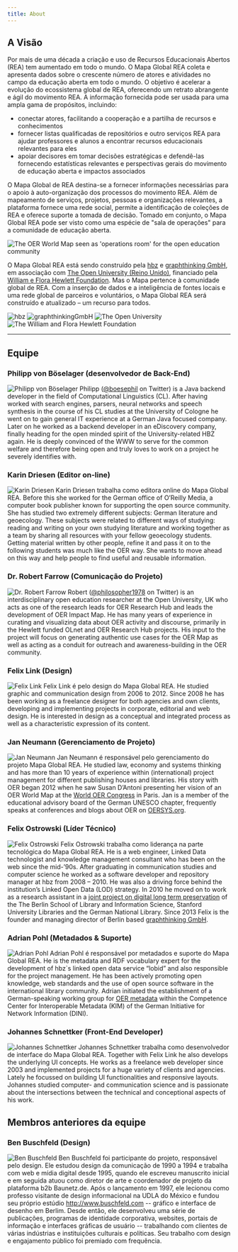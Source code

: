 ```yaml
---
title: About
---
```

## A Visão

Por mais de uma década a criação e uso de Recursos Educacionais Abertos (REA) tem aumentado em todo o mundo. O Mapa Global REA coleta e apresenta dados sobre o crescente número de atores e atividades no campo da educação aberta em todo o mundo. O objetivo é acelerar a evolução do ecossistema global de REA, oferecendo um retrato abrangente e ágil do movimento REA. A informação fornecida pode ser usada para uma ampla gama de propósitos, incluindo:

- conectar atores, facilitando a cooperação e a partilha de recursos e conhecimentos
- fornecer listas qualificadas de repositórios e outro serviços REA para ajudar professores e alunos a encontrar recursos educacionais relevantes para eles
- apoiar decisores em tomar decisões estratégicas e defendê-las fornecendo estatísticas relevantes e perspectivas gerais do movimento de educação aberta e impactos associados

O Mapa Global de REA destina-se a fornecer informações necessárias para o apoio à auto-organização dos processos do movimento REA. Além de mapeamento de serviços, projetos, pessoas e organizações relevantes, a plataforma fornece uma rede social, permite a identificação de coleções de REA e oferece suporte a tomada de decisão. Tomado em conjunto, o Mapa Global REA pode ser visto como uma espécie de "sala de operações" para a comunidade de educação aberta.

![The OER World Map seen as 'operations room' for the open education community](/assets/images/open-control-room.jpg)

O Mapa Global REA está sendo construído pela [ hbz](http://www.hbz-nrw.de) e [ graphthinking GmbH](http://www.graphthinking.com), em associação com [ The Open University (Reino Unido)](http://www.open.ac.uk/), financiado pela [ William e Flora Hewlett Foundation](http://www.hewlett.org/). Mas o Mapa pertence à comunidade global de REA. Com a inserção de dados e a inteligência de fontes locais e uma rede global de parceiros e voluntários, o Mapa Global REA será construído e atualizado – um recurso para todos.

![hbz](/assets/images/image06.gif) ![graphthinkingGmbH](/assets/images/image10.png) ![The Open University](/assets/images/image07.png) ![The William and Flora Hewlett Foundation](/assets/images/image04.jpg)

* * *

## Equipe

### Philipp von Böselager (desenvolvedor de Back-End)

![Philipp von Böselager](/assets/images/image05.png) Philipp ([@boesephil](https://twitter.com/boesephil) on Twitter) is a Java backend developer in the field of Computational Linguistics (CL). After having worked with search engines, parsers, neural networks and speech synthesis in the course of his CL studies at the University of Cologne he went on to gain general IT experience at a German Java focused company. Later on he worked as a backend developer in an eDiscovery company, finally heading for the open minded spirit of the University-related HBZ again. He is deeply convinced of the WWW to serve for the common welfare and therefore being open and truly loves to work on a project he severely identifies with.

### Karin Driesen (Editor on-line)

![Karin Driesen](/assets/images/Karin-Driesen-130.jpg) Karin Driesen trabalha como editora online do Mapa Global REA. Before this she worked for the German office of O’Reilly Media, a computer book publisher known for supporting the open source community. She has studied two extremely different subjects: German literature and geoecology. These subjects were related to different ways of studying: reading and writing on your own studying literature and working together as a team by sharing all resources with your fellow geoecology students. Getting material written by other people, refine it and pass it on to the following students was much like the OER way. She wants to move ahead on this way and help people to find useful and reusable information.

### Dr. Robert Farrow (Comunicação do Projeto)

![Dr. Robert Farrow](/assets/images/image08.jpg) Robert ([@philosopher1978](https://twitter.com/philosopher1978) on Twitter) is an interdisciplinary open education researcher at the Open University, UK who acts as one of the research leads for OER Research Hub and leads the development of OER Impact Map. He has many years of experience in curating and visualizing data about OER activity and discourse, primarily in the Hewlett funded OLnet and OER Research Hub projects. His input to the project will focus on generating authentic use cases for the OER Map as well as acting as a conduit for outreach and awareness-building in the OER community.

### Felix Link (Design)

![Felix Link](/assets/images/felix-link.png) Felix Link é pelo design do Mapa Global REA. He studied graphic and communication design from 2006 to 2012. Since 2008 he has been working as a freelance designer for both agencies and own clients, developing and implementing projects in corporate, editorial and web design. He is interested in design as a conceptual and integrated process as well as a characteristic expression of its content.

### Jan Neumann (Gerenciamento de Projeto)

![Jan Neumann](/assets/images/image03.jpg) Jan Neumann é responsável pelo gerenciamento do projeto Mapa Global REA. He studied law, economy and systems thinking and has more than 10 years of experience within (international) project management for different publishing houses and libraries. His story with OER began 2012 when he saw Susan D’Antoni presenting her vision of an OER World Map at the [World OER Congress](https://oerworldmap.org/resource/urn:uuid:c27c383c-ecab-44e7-be67-24a741586afe) in Paris. Jan is a member of the educational advisory board of the German UNESCO chapter, frequently speaks at conferences and blogs about OER on [OERSYS.org](https://oersys.org/).

### Felix Ostrowski (Líder Técnico)

![Felix Ostrowski](/assets/images/image00.jpg) Felix Ostrowski trabalha como liderança na parte tecnológica do Mapa Global REA. He is a web engineer, Linked Data technologist and knowledge management consultant who has been on the web since the mid-’90s. After graduating in communication studies and computer science he worked as a software developer and repository manager at hbz from 2008 – 2010. He was also a driving force behind the institution’s Linked Open Data (LOD) strategy. In 2010 he moved on to work as a research assistant in a [joint project on digital long term preservation](http://www.lukii.hu-berlin.de/) of the The Berlin School of Library and Information Science, Stanford University Libraries and the German National Library. Since 2013 Felix is the founder and managing director of Berlin based [graphthinking GmbH](http://www.graphthinking.com/).

### Adrian Pohl (Metadados & Suporte)

![Adrian Pohl](/assets/images/image09.jpg) Adrian Pohl é responsável por metadados e suporte do Mapa Global REA. He is the metadata and RDF vocabulary expert for the development of hbz`s linked open data service “lobid” and also responsible for the project management. He has been actively promoting open knowledge, web standards and the use of open source software in the international library community. Adrian initiated the establishment of a German-speaking working group for [OER metadata](https://wiki.dnb.de/display/DINIAGKIM/OER-Metadaten-Gruppe) within the Competence Center for Interoperable Metadata (KIM) of the German Initiative for Network Information (DINI).

### Johannes Schnettker (Front-End Developer)

![Johannes Schnettker](/assets/images/image01.jpg) Johannes Schnettker trabalha como desenvolvedor de interface do Mapa Global REA. Together with Felix Link he also develops the underlying UI concepts. He works as a freelance web developer since 2003 and implemented projects for a huge variety of clients and agencies. Lately he focussed on building UI functionalities and responsive layouts. Johannes studied computer- and communication science and is passionate about the intersections between the technical and conceptional aspects of his work.

## Membros anteriores da equipe

### Ben Buschfeld (Design)

![Ben Buschfeld](/assets/images/image02.jpg) Ben Buschfeld foi participante do projeto, responsável pelo design. Ele estudou design da comunicação de 1990 a 1994 e trabalha com web e mídia digital desde 1995, quando ele escreveu manuscrito inicial e em seguida atuou como diretor de arte e coordenador de projeto da plataforma b2b Baunetz.de. Após o lançamento em 1997, ele lecionou como professo visitante de design informacional na UDLA do México e fundou seu próprio estúdio <http://www.buschfeld.com> -- gráfico e interface de desenho em Berlim. Desde então, ele desenvolveu uma série de publicações, programas de identidade corporativa, websites, portais de informação e interfaces gráficas de usuário -- trabalhando com clientes de várias indústrias e instituições culturais e políticas. Seu trabalho com design e engajamento público foi premiado com frequência.